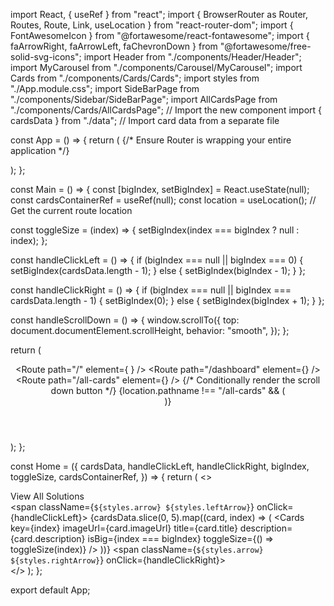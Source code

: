 import React, { useRef } from "react";
import { BrowserRouter as Router, Routes, Route, Link, useLocation } from "react-router-dom";
import { FontAwesomeIcon } from "@fortawesome/react-fontawesome";
import { faArrowRight, faArrowLeft, faChevronDown } from "@fortawesome/free-solid-svg-icons";
import Header from "./components/Header/Header";
import MyCarousel from "./components/Carousel/MyCarousel";
import Cards from "./components/Cards/Cards";
import styles from "./App.module.css";
import SideBarPage from "./components/Sidebar/SideBarPage";
import AllCardsPage from "./components/Cards/AllCardsPage"; // Import the new component
import { cardsData } from "./data"; // Import card data from a separate file

const App = () => {
  return (
    <Router> {/* Ensure Router is wrapping your entire application */}
      <Main />
    </Router>
  );
};

const Main = () => {
  const [bigIndex, setBigIndex] = React.useState(null);
  const cardsContainerRef = useRef(null);
  const location = useLocation(); // Get the current route location

  const toggleSize = (index) => {
    setBigIndex(index === bigIndex ? null : index);
  };

  const handleClickLeft = () => {
    if (bigIndex === null || bigIndex === 0) {
      setBigIndex(cardsData.length - 1);
    } else {
      setBigIndex(bigIndex - 1);
    }
  };

  const handleClickRight = () => {
    if (bigIndex === null || bigIndex === cardsData.length - 1) {
      setBigIndex(0);
    } else {
      setBigIndex(bigIndex + 1);
    }
  };

  const handleScrollDown = () => {
    window.scrollTo({
      top: document.documentElement.scrollHeight,
      behavior: "smooth",
    });
  };

  return (
    <div className={styles.app}>
      <Header />
      <Routes>
        <Route
          path="/"
          element={
            <Home
              cardsData={cardsData}
              handleClickLeft={handleClickLeft}
              handleClickRight={handleClickRight}
              bigIndex={bigIndex}
              toggleSize={toggleSize}
              cardsContainerRef={cardsContainerRef}
            />
          }
        />
        <Route path="/dashboard" element={<SideBarPage />} />
        <Route
          path="/all-cards"
          element={<AllCardsPage cardsData={cardsData} cardsContainerRef={cardsContainerRef} />}
        />
      </Routes>
      {/* Conditionally render the scroll down button */}
      {location.pathname !== "/all-cards" && (
        <div className={styles.scrollDownButton} onClick={handleScrollDown} title="Scroll Down">
          <FontAwesomeIcon icon={faChevronDown} />
        </div>
      )}
    </div>
  );
};

const Home = ({
  cardsData,
  handleClickLeft,
  handleClickRight,
  bigIndex,
  toggleSize,
  cardsContainerRef,
}) => {
  return (
    <>
      <MyCarousel />
      <div className={styles.cardsContainer} ref={cardsContainerRef}>
        <div className={styles.viewAllContainer}>
          <Link to="/all-cards" className={styles.viewAllButton}>
            View All Solutions <FontAwesomeIcon icon={faArrowRight} className={styles.icon} />
          </Link>
        </div>
        <span className={`${styles.arrow} ${styles.leftArrow}`} onClick={handleClickLeft}>
          <FontAwesomeIcon icon={faArrowLeft} title="Previous" />
        </span>
        {cardsData.slice(0, 5).map((card, index) => (
          <Cards
            key={index}
            imageUrl={card.imageUrl}
            title={card.title}
            description={card.description}
            isBig={index === bigIndex}
            toggleSize={() => toggleSize(index)}
          />
        ))}
        <span className={`${styles.arrow} ${styles.rightArrow}`} onClick={handleClickRight}>
          <FontAwesomeIcon icon={faArrowRight} title="Next" />
        </span>
      </div>
    </>
  );
};

export default App;
